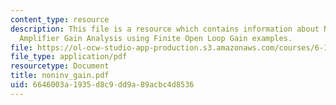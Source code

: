 ```yaml
---
content_type: resource
description: This file is a resource which contains information about Non-Inverting
  Amplifier Gain Analysis using Finite Open Loop Gain examples.
file: https://ol-ocw-studio-app-production.s3.amazonaws.com/courses/6-101-introductory-analog-electronics-laboratory-spring-2007/6646003a1935d8c9dd9a89acbc4d8536_noninv_gain.pdf
file_type: application/pdf
resourcetype: Document
title: noninv_gain.pdf
uid: 6646003a-1935-d8c9-dd9a-89acbc4d8536
---
```


